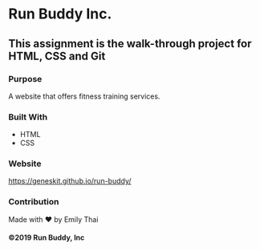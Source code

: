 # Run Buddy Inc.

## This assignment is the walk-through project for HTML, CSS and Git

### Purpose
A website that offers fitness training services.

### Built With
* HTML
* CSS

### Website
https://geneskit.github.io/run-buddy/

### Contribution
Made with ❤️ by Emily Thai

#### ©️2019 Run Buddy, Inc 

